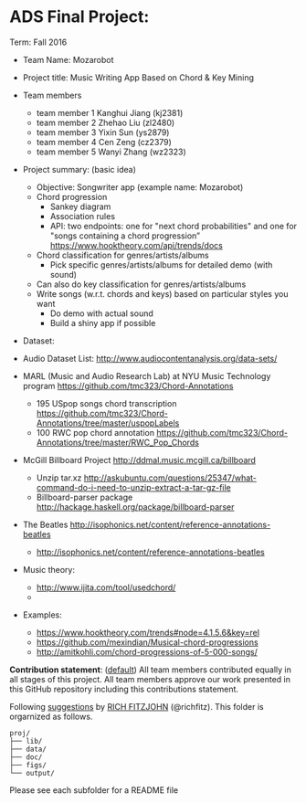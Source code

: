 # ADS Final Project: 

Term: Fall 2016

+ Team Name: Mozarobot
+ Project title: Music Writing App Based on Chord & Key Mining 
+ Team members
	+ team member 1 Kanghui Jiang (kj2381)
	+ team member 2 Zhehao Liu    (zl2480)
	+ team member 3 Yixin Sun     (ys2879)
	+ team member 4 Cen Zeng      (cz2379)
	+ team member 5 Wanyi Zhang   (wz2323)
+ Project summary: (basic idea)
    + Objective: Songwriter app (example name: Mozarobot)
    + Chord progression
        + Sankey diagram
        + Association rules
        + API: two endpoints: one for "next chord probabilities" and one for "songs containing a chord progression” https://www.hooktheory.com/api/trends/docs
    + Chord classification for genres/artists/albums
        + Pick specific genres/artists/albums for detailed demo (with sound)
    + Can also do key classification for genres/artists/albums
    + Write songs (w.r.t. chords and keys) based on particular styles you want
        + Do demo with actual sound	
        + Build a shiny app if possible
        
        
+ Dataset:
+ Audio Dataset List: http://www.audiocontentanalysis.org/data-sets/
+ MARL (Music and Audio Research Lab) at NYU Music Technology program https://github.com/tmc323/Chord-Annotations
    + 195 USpop songs chord transcription https://github.com/tmc323/Chord-Annotations/tree/master/uspopLabels
    + 100 RWC pop chord annotation https://github.com/tmc323/Chord-Annotations/tree/master/RWC_Pop_Chords
+ McGill Billboard Project http://ddmal.music.mcgill.ca/billboard
    + Unzip tar.xz http://askubuntu.com/questions/25347/what-command-do-i-need-to-unzip-extract-a-tar-gz-file
    + Billboard-parser package http://hackage.haskell.org/package/billboard-parser
+ The Beatles http://isophonics.net/content/reference-annotations-beatles
    + http://isophonics.net/content/reference-annotations-beatles
    
+ Music theory:
    + http://www.ijita.com/tool/usedchord/
    + 
        
+ Examples:
    + https://www.hooktheory.com/trends#node=4.1.5.6&key=rel
    + https://github.com/mexindian/Musical-chord-progressions
    + http://amitkohli.com/chord-progressions-of-5-000-songs/
    
    
**Contribution statement**: ([default](doc/a_note_on_contributions.md)) All team members contributed equally in all stages of this project. All team members approve our work presented in this GitHub repository including this contributions statement. 

Following [suggestions](http://nicercode.github.io/blog/2013-04-05-projects/) by [RICH FITZJOHN](http://nicercode.github.io/about/#Team) (@richfitz). This folder is orgarnized as follows.

```
proj/
├── lib/
├── data/
├── doc/
├── figs/
└── output/
```

Please see each subfolder for a README file

